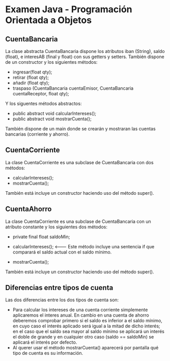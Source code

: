 # Examen Java - Programación Orientada a Objetos

## CuentaBancaria

La clase abstracta CuentaBancaria dispone los atributos iban (String), saldo (float), e interesAB (final y float) con sus getters y setters. También dispone de un constructor y los siguientes métodos:

- ingresar(float qty);
- retirar (float qty);
- añadir (float qty);
- traspaso (CuentaBancaria cuentaEmisor, CuentaBancaria cuentaReceptor, float qty);

Y los siguentes métodos abstractos:

 - public abstract void calcularIntereses();
 - public abstract void mostrarCuenta();

También dispone de un main donde se crearán y mostraran las cuentas bancarias (corriente y ahorro).


## CuentaCorriente
 
 La clase CuentaCorriente es una subclase de CuentaBancaria con dos métodos:
 
 - calcularIntereses();
 - mostrarCuenta();

También está incluye un constructor haciendo uso del método super().


## CuentaAhorro
La clase CuentaCorriente es una subclase de CuentaBancaria con un atributo constante y los siguientes dos métodos:
 
 - private final float saldoMin;
 
 - calcularIntereses(); <--- Este método incluye una sentencia if que comparará el saldo actual con el saldo mínimo.
 - mostrarCuenta();

También está incluye un constructor haciendo uso del método super().


## Diferencias entre tipos de cuenta

Las dos diferencias entre los dos tipos de cuenta son:

- Para calcular los intereses de una cuenta corriente simplemente aplicaremos el interes anual. En cambio en una cuenta de ahorro deberemos comprobar primero si el saldo es inferior a el saldo mínimo, en cuyo caso el interés aplicado será igual a la mitad de dicho interés; en el caso que el saldo sea mayor al saldo mínimo se aplicará un interés el doble de grande y en cualquier otro caso (saldo == saldoMin) se aplicará el interés por defecto.
- Al querer usar el método mostrarCuenta() aparecerá por pantalla qué tipo de cuenta es su información.
